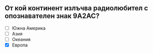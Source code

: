 ## От кой континент излъчва радиолюбител с опознавателен знак 9А2АС?

<!-- Верният отговор е отбелязан с [X] -->

- [ ] Южна Америка
- [ ] Азия
- [ ] Океания
- [X] Европа
